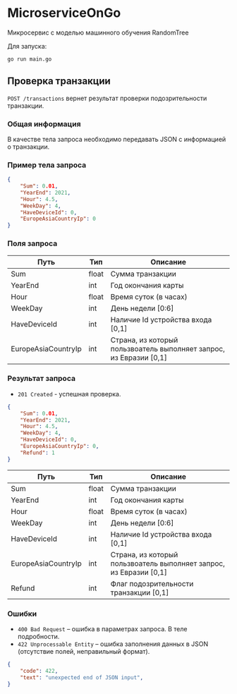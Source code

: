 # MicroserviceOnGo
Микросервис с моделью машинного обучения RandomTree

Для запуска:

```sh
go run main.go
```

## Проверка транзакции

`POST /transactions` вернет результат проверки подозрительности транзакции.

### Общая информация

В качестве тела запроса необходимо передавать JSON с информацией о транзакции.

### Пример тела запроса

```json
{
    "Sum": 0.01,
    "YearEnd": 2021,
    "Hour": 4.5,
    "WeekDay": 4,
    "HaveDeviceId": 0,
    "EuropeAsiaCountryIp": 0
}
```

### Поля запроса

Путь | Тип | Описание
---- | -------- | --------
Sum | float | Сумма транзакции
YearEnd | int  | Год окончания карты
Hour | float | Время суток (в часах)
WeekDay | int  | День недели [0:6]
HaveDeviceId | int | Наличие Id устройства входа [0,1]
EuropeAsiaCountryIp | int  | Страна, из который пользвоатель выполняет запрос, из Евразии [0,1]


### Результат запроса

* `201 Created` - успешная проверка.

```json
{
    "Sum": 0.01,
    "YearEnd": 2021,
    "Hour": 4.5,
    "WeekDay": 4,
    "HaveDeviceId": 0,
    "EuropeAsiaCountryIp": 0,
    "Refund": 1
}
```

Путь | Тип | Описание
---- | -------- | --------
Sum | float | Сумма транзакции
YearEnd | int  | Год окончания карты
Hour | float | Время суток (в часах)
WeekDay | int  | День недели [0:6]
HaveDeviceId | int | Наличие Id устройства входа [0,1]
EuropeAsiaCountryIp | int  | Страна, из который пользвоатель выполняет запрос, из Евразии [0,1]
Refund | int | Флаг подозрительности транзакции [0,1]

### Ошибки

* `400 Bad Request` – ошибка в параметрах запроса. В теле подробности.
* `422 Unprocessable Entity` – ошибка заполнения данных в JSON (отсутствие полей, неправильный формат).

```json
{
    "code": 422,
    "text": "unexpected end of JSON input",
}
```
